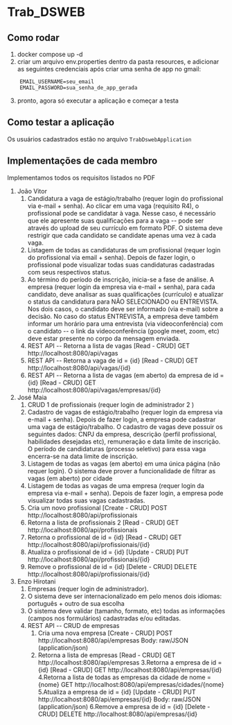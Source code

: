 # Trab_DSWEB

## Como rodar
1. docker compose up -d
2. criar um arquivo env.properties dentro da pasta resources, e adicionar as seguintes credenciais após criar uma senha de app no gmail:
```
    EMAIL_USERNAME=seu_email
    EMAIL_PASSWORD=sua_senha_de_app_gerada
```
3. pronto, agora só executar a aplicação e começar a testa

## Como testar a aplicação
Os usuários cadastrados estão no arquivo `TrabDswebApplication`

## Implementações de cada membro
Implementamos todos os requisitos listados no PDF
1. João Vitor
   1. Candidatura a vaga de estágio/trabalho (requer login do profissional via e-mail + senha).
      Ao clicar em uma vaga (requisito R4), o profissional pode se candidatar à vaga. Nesse caso, é
      necessário que ele apresente suas qualificações para a vaga -- pode ser através do upload de
      seu currículo em formato PDF. O sistema deve restrigir que cada candidato se candidate
      apenas uma vez à cada vaga.
   2. Listagem de todas as candidaturas de um profissional (requer login do profissional via email + senha). Depois de fazer login, o profissional pode visualizar todas suas candidaturas
      cadastradas com seus respectivos status.
   3.  Ao término do período de inscrição, inicia-se a fase de análise. A empresa (requer login da
       empresa via e-mail + senha), para cada candidato, deve analisar as suas qualificações
       (currículo) e atualizar o status da candidatura para NÃO SELECIONADO ou ENTREVISTA. Nos
       dois casos, o candidato deve ser informado (via e-mail) sobre a decisão. No caso do status
       ENTREVISTA, a empresa deve também informar um horário para uma entrevista (via
       videoconferência) com o candidato -- o link da videoconferência (google meet, zoom, etc)
       deve estar presente no corpo da mensagem enviada.
   4. REST API -- Retorna a lista de vagas [Read - CRUD]
      GET http://localhost:8080/api/vagas
   5. REST API -- Retorna a vaga de id = {id} [Read - CRUD]
      GET http://localhost:8080/api/vagas/{id}
   6. REST API -- Retorna a lista de vagas (em aberto) da empresa de id = {id} [Read - CRUD]
      GET http://localhost:8080/api/vagas/empresas/{id}
2. José Maia
    1. CRUD 1 de profissionais (requer login de administrador 2 )
    2. Cadastro de vagas de estágio/trabalho (requer login da empresa via e-mail + senha).
       Depois de fazer login, a empresa pode cadastrar uma vaga de estágio/trabalho. O cadastro de
       vagas deve possuir os seguintes dados: CNPJ da empresa, descrição (perfil profissional,
       habilidades desejadas etc), remuneração e data limite de inscrição. O período de
       candidaturas (processo seletivo) para essa vaga encerra-se na data limite de inscrição.
    3. Listagem de todas as vagas (em aberto) em uma única página (não requer login).
       O sistema deve prover a funcionalidade de filtrar as vagas (em aberto) por cidade
    4. Listagem de todas as vagas de uma empresa (requer login da empresa via e-mail +
       senha). Depois de fazer login, a empresa pode visualizar todas suas vagas cadastradas.
    5. Cria um novo profissional [Create - CRUD]
       POST http://localhost:8080/api/profissionais
    6. Retorna a lista de profissionais 2 [Read - CRUD]
       GET http://localhost:8080/api/profissionais
    7. Retorna o profissional de id = {id} [Read - CRUD]
       GET http://localhost:8080/api/profissionais/{id}
    8. Atualiza o profissional de id = {id} [Update - CRUD]
       PUT http://localhost:8080/api/profissionais/{id}
    9. Remove o profissional de id = {id} [Delete - CRUD]
       DELETE http://localhost:8080/api/profissionais/{id}
3. Enzo Hirotani
   1. Empresas (requer login de administrador).
   2. O sistema deve ser internacionalizado em pelo menos dois idiomas: português + outro de
sua escolha
   3.  O sistema deve validar (tamanho, formato, etc) todas as informações (campos nos
formulários) cadastradas e/ou editadas.
   4. REST API -- CRUD de empresas
        1. Cria uma nova empresa [Create - CRUD]
            POST http://localhost:8080/api/empresas
            Body: raw/JSON (application/json)
        2. Retorna a lista de empresas [Read - CRUD]
            GET http://localhost:8080/api/empresas
        3.Retorna a empresa de id = {id} [Read - CRUD]
            GET http://localhost:8080/api/empresas/{id}
        4.Retorna a lista de todas as empresas da cidade de nome = {nome}
            GET http://localhost:8080/api/empresas/cidades/{nome}
        5.Atualiza a empresa de id = {id} [Update - CRUD]
            PUT http://localhost:8080/api/empresas/{id}
            Body: raw/JSON (application/json)
        6.Remove a empresa de id = {id} [Delete - CRUD]
            DELETE http://localhost:8080/api/empresas/{id}

